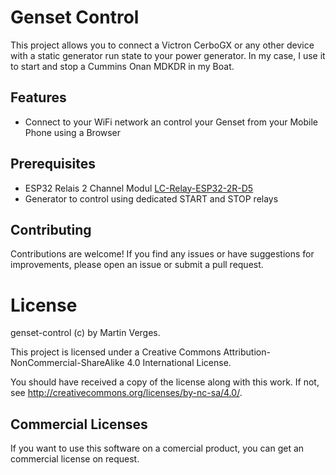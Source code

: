 # Genset Control

This project allows you to connect a Victron CerboGX or any other device with a static generator run state to your power generator.
In my case, I use it to start and stop a Cummins Onan MDKDR in my Boat.

## Features

- Connect to your WiFi network an control your Genset from your Mobile Phone using a Browser

## Prerequisites

- ESP32 Relais 2 Channel Modul [LC-Relay-ESP32-2R-D5](https://www.amazon.de/dp/B0CYSMFB49)
- Generator to control using dedicated START and STOP relays

## Contributing

Contributions are welcome! If you find any issues or have suggestions for improvements, please open an issue or submit a pull request.

# License

genset-control (c) by Martin Verges.

This project is licensed under a Creative Commons Attribution-NonCommercial-ShareAlike 4.0 International License.

You should have received a copy of the license along with this work.
If not, see <http://creativecommons.org/licenses/by-nc-sa/4.0/>.

## Commercial Licenses 

If you want to use this software on a comercial product, you can get an commercial license on request.
